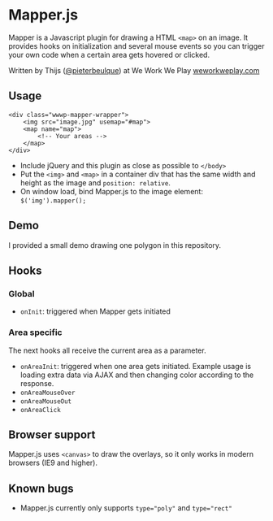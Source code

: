 # Mapper.js

Mapper is a Javascript plugin for drawing a HTML `<map>` on an image. It provides hooks on initialization and several mouse events so you can trigger your own code when a certain area gets hovered or clicked.

Written by Thijs ([@pieterbeulque](http://twitter.com/pieterbeulque))
at We Work We Play
[weworkweplay.com](http://weworkweplay.com)

## Usage

```
<div class="wwwp-mapper-wrapper">
    <img src="image.jpg" usemap="#map">
    <map name="map">
        <!-- Your areas -->
    </map>
</div>
```

* Include jQuery and this plugin as close as possible to `</body>`
* Put the `<img>` and `<map>` in a container div that has the same width and height as the image and `position: relative`.
* On window load, bind Mapper.js to the image element: `$('img').mapper();`

## Demo

I provided a small demo drawing one polygon in this repository.

## Hooks

### Global

* `onInit`: triggered when Mapper gets initiated

### Area specific
The next hooks all receive the current area as a parameter.

* `onAreaInit`: triggered when one area gets initiated. Example usage is loading extra data via AJAX and then changing color according to the response.
* `onAreaMouseOver`
* `onAreaMouseOut`
* `onAreaClick`

## Browser support
Mapper.js uses `<canvas>` to draw the overlays, so it only works in modern browsers (IE9 and higher).

## Known bugs
* Mapper.js currently only supports `type="poly"` and `type="rect"`
